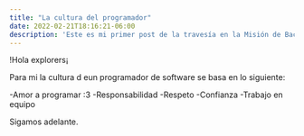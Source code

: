 ```yaml
---
title: "La cultura del programador"
date: 2022-02-21T18:16:21-06:00
description: 'Este es mi primer post de la travesía en la Misión de Backend con Node JS de Launch X.'
---
```


!Hola explorers¡

Para mi la cultura d eun programador de software se basa en lo siguiente:

-Amor a programar :3
-Responsabilidad
-Respeto
-Confianza
-Trabajo en equipo

Sigamos adelante.

